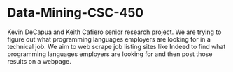 # Data-Mining-CSC-450
Kevin DeCapua and Keith Cafiero senior research project.  We are trying to figure out what programming languages employers are looking for in a technical job.  We aim to web scrape job listing sites like Indeed to find what programming languages employers are looking for and then post those results on a webpage.
